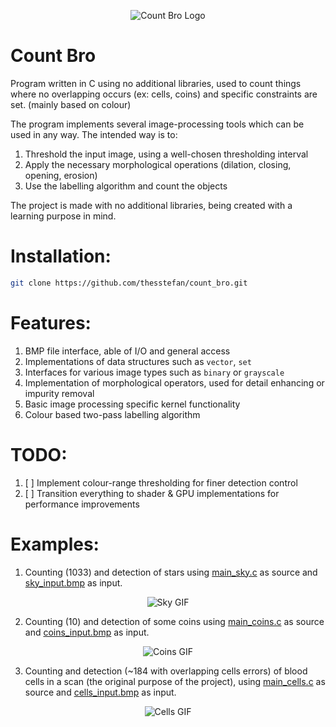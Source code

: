 <p align="center">
  <img src="https://github.com/thesstefan/count_bro/blob/master/extra/count_bro.png" alt="Count Bro Logo"/>
</p>

# Count Bro

Program written in C using no additional libraries, used to count things where no overlapping
occurs (ex: cells, coins) and specific constraints are set. (mainly based on colour)



The program implements several image-processing tools which can be used in any way. The intended way is to:

1. Threshold the input image, using a well-chosen thresholding interval
2. Apply the necessary morphological operations (dilation, closing, opening, erosion) 
3. Use the labelling algorithm and count the objects

The project is made with no additional libraries, being created with a learning purpose in mind. 

# Installation:
```bash
git clone https://github.com/thesstefan/count_bro.git
```

# Features:

1. BMP file interface, able of I/O and general access
2. Implementations of data structures such as `vector`, `set`
3. Interfaces for various image types such as `binary` or `grayscale`
4. Implementation of morphological operators, used for detail enhancing or impurity removal
5. Basic image processing specific kernel functionality
6. Colour based two-pass labelling algorithm

# TODO:

1. [ ] Implement colour-range thresholding for finer detection control 
2. [ ] Transition everything to shader & GPU implementations for performance improvements 

# Examples:

1. Counting (1033) and detection of stars using [main_sky.c](https://github.com/thesstefan/count_bro/master/extra/main_sky.c) as source
and [sky_input.bmp](https://github.com/thesstefan/count_bro/blob/master/data/sky_input.bmp) as input.

<p align="center">
  <img src="https://github.com/thesstefan/Cell-Counter/blob/master/extra/sky_process.gif" alt="Sky GIF"/>
</p>

2. Counting (10) and detection of some coins using [main_coins.c](https://github.com/thesstefan/count_bro/master/extra/main_coins.c) as source
and [coins_input.bmp](https://github.com/thesstefan/count_bro/blob/master/data/coins_input.bmp) as input.

<p align="center">
  <img src="https://github.com/thesstefan/Cell-Counter/blob/master/extra/coins_process.gif" alt="Coins GIF"/>
</p>

3. Counting and detection (~184 with overlapping cells errors) of blood cells in a scan (the original purpose of the project), using 
[main_cells.c](https://github.com/thesstefan/count_bro/blob/master/extra/main_cells.c) as source and 
[cells_input.bmp](https://github.com/thesstefan/count_bro/blob/master/data/cells_input.bmp) as input.

<p align="center">
  <img src="https://github.com/thesstefan/Cell-Counter/blob/master/extra/cells_process.gif" alt="Cells GIF"/>
</p>
